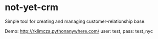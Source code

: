 # not-yet-crm
Simple tool for creating and managing customer-relationship base.

Demo: http://rklimcza.pythonanywhere.com/ user: test, pass: test_nyc
